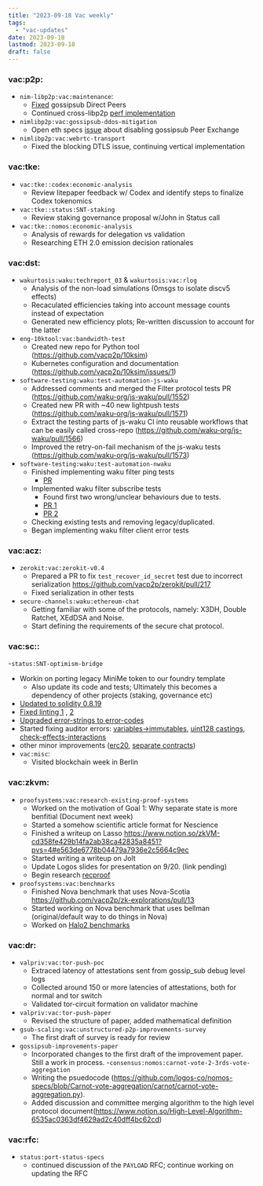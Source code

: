 ```yaml
---
title: "2023-09-18 Vac weekly"
tags:
  - "vac-updates"
date: 2023-09-18
lastmod: 2023-09-18
draft: false
---
```


### vac:p2p:
- `nim-libp2p:vac:maintenance`:
  - [Fixed](https://github.com/status-im/nimbus-eth2/pull/5427) gossipsub Direct Peers
  - Continued cross-libp2p [perf implementation](https://github.com/libp2p/test-plans/pull/262)
- `nimlibp2p:vac:gossipsub-ddos-mitigation`
  - Open eth specs [issue](https://github.com/ethereum/consensus-specs/issues/3500) about disabling gossipsub Peer Exchange
- `nimlibp2p:vac:webrtc-transport`
  - Fixed the blocking DTLS issue, continuing vertical implementation

### vac:tke:
- `vac:tke::codex:economic-analysis`
  - Review litepaper feedback w/ Codex and identify steps to finalize Codex tokenomics
- `vac:tke::status:SNT-staking`
  - Review staking governance proposal w/John in Status call
- `vac:tke::nomos:economic-analysis`
  - Analysis of rewards for delegation vs validation
  - Researching ETH 2.0 emission decision rationales

### vac:dst:
- `wakurtosis:waku:techreport_03` & `wakurtosis:vac:rlog`
  - Analysis of the non-load simulations (0msgs to isolate discv5 effects)
  - Recaculated efficiencies taking into account message counts instead of expectation
  - Generated new efficiency plots; Re-written discussion to account for the latter
- `eng-10ktool:vac:bandwidth-test`
  - Created new repo for Python tool (https://github.com/vacp2p/10ksim)
  - Kubernetes configuration and documentation (https://github.com/vacp2p/10ksim/issues/1)
- `software-testing:waku:test-automation-js-waku`
  - Addressed comments and merged the Filter protocol tests PR  (https://github.com/waku-org/js-waku/pull/1552)
  - Created new PR with ~40 new lightpush tests (https://github.com/waku-org/js-waku/pull/1571)
  - Extract the testing parts of js-waku CI into reusable workflows that can be easily called cross-repo (https://github.com/waku-org/js-waku/pull/1566)
  - Improved the retry-on-fail mechanism of the js-waku tests (https://github.com/waku-org/js-waku/pull/1573)
- `software-testing:waku:test-automation-nwaku`
  - Finished implementing waku filter ping tests
    - [PR](https://github.com/waku-org/nwaku/pull/2023)
  - Implemented waku filter subscribe tests
    - Found first two wrong/unclear behaviours due to tests.
    - [PR 1](https://github.com/waku-org/nwaku/pull/2034)
    - [PR 2](https://github.com/waku-org/nwaku/pull/2035)
  - Checking existing tests and removing legacy/duplicated.
  - Began implementing waku filter client error tests

### vac:acz:
- `zerokit:vac:zerokit-v0.4`
  - Prepared a PR to fix `test_recover_id_secret` test due to incorrect serialization https://github.com/vacp2p/zerokit/pull/217
  - Fixed serialization in other tests
- `secure-channels:waku:ethereum-chat`
  - Getting familiar with some of the protocols, namely: X3DH, Double Ratchet, XEdDSA and Noise.
  - Start defining the requirements of the secure chat protocol.

### vac:sc::
-`status:SNT-optimism-bridge`
  - Workin on porting legacy MiniMe token to our foundry template
    - Also update its code and tests; Ultimately this becomes a dependency of other projects (staking, governance etc)
  - [Updated to solidity 0.8.19](https://github.com/vacp2p/minime/pull/1)
  - [Fixed linting 1](https://github.com/vacp2p/minime/pull/10) , [2](https://github.com/vacp2p/minime/pull/12)
  - [Upgraded error-strings to error-codes](https://github.com/vacp2p/minime/pull/13)
  - Started fixing auditor errors: [variables->immutables](https://github.com/vacp2p/minime/pull/23), [uint128 castings](https://github.com/vacp2p/minime/pull/22), [check-effects-interactions](https://github.com/vacp2p/minime/pull/24)
  - other minor improvements ([erc20](https://github.com/vacp2p/minime/pull/14), [separate contracts](https://github.com/vacp2p/minime/pull/16))
- `vac:misc`:
  - Visited blockchain week in Berlin

### vac:zkvm:
- `proofsystems:vac:research-existing-proof-systems`
  - Worked on the motivation of Goal 1: Why separate state is more benfitial (Document next week)
  - Started a somehow scientific article format for Nescience
  - Finished a writeup on Lasso https://www.notion.so/zkVM-cd358fe429b14fa2ab38ca42835a8451?pvs=4#e563de6778b04479a7936e2c5664c9ec
  - Started writing a writeup on Jolt
  - Update Logos slides for presentation on 9/20. (link pending)
  - Begin research [recproof](https://uploads-ssl.webflow.com/6460ebf2b6ff254688bebf1c/64e4dd54d9198fde8d58ef44_main.pdf)
- `proofsystems:vac:benchmarks`
  - Finished Nova benchmark that uses Nova-Scotia https://github.com/vacp2p/zk-explorations/pull/13
  - Started working on Nova benchmark that uses bellman (original/default way to do things in Nova)
  - Worked on [Halo2 benchmarks](https://github.com/vacp2p/zk-explorations/pull/11)

### vac:dr:
- `valpriv:vac:tor-push-poc`
  - Extraced latency of attestations sent from gossip_sub debug level logs
  - Collected around 150 or more latencies of attestations, both for normal and tor switch
  - Validated tor-circuit formation on validator machine
- `valpriv:vac:tor-push-paper`
    - Revised the structure of paper, added mathematical definition
- `gsub-scaling:vac:unstructured-p2p-improvements-survey`
  - The first draft of survey is ready for review
- `gossipsub-improvements-paper`
  - Incorporated changes to the first draft of the improvement paper. Still a work in process.
-`consensus:nomos:carnot-vote-2-3rds-vote-aggregation` 
  - Writing the psuedocode (https://github.com/logos-co/nomos-specs/blob/Carnot-vote-aggregation/carnot/carnot-vote-aggregation.py).
  - Added discussion and committee merging algorithm to the high level protocol document(https://www.notion.so/High-Level-Algorithm-6535ac0363df4629ad2c40dff4bc62cd)

### vac:rfc:
- `status:port-status-specs`
  - continued discussion of the `PAYLOAD` RFC; continue working on updating the RFC

